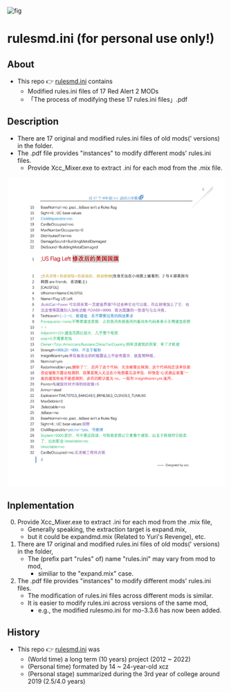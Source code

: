 ![fig](https://raw.githubusercontent.com/ChenZhu-Xie/rulesmd.ini/master/img/cover.png "The『effect』of modified『rulesmo.ini』in『Mental Omega 3.3.6』")

# rulesmd.ini (for personal use only!)

## About
* This repo 👉 [rulesmd.ini](https://github.com/ChenZhu-Xie/rulesmd.ini) contains
    * Modified rules.ini files of 17 Red Alert 2 MODs
    * 「The process of modifying these 17 rules.ini files」.pdf

## Description
* There are 17 original and modified rules.ini files of old mods(' versions) in the folder.
* The .pdf file provides "instances" to modify different mods' rules.ini files.
    * Provide Xcc_Mixer.exe to extract .ini for each mod from the .mix file.

![fig](https://raw.githubusercontent.com/ChenZhu-Xie/rulesmd.ini/master/img/cover2.png "The『US flag』Code in『rulesmd.ini』")

## Inplementation
0. Provide Xcc_Mixer.exe to extract .ini for each mod from the .mix file,  
    * Generally speaking, the extraction target is expand.mix,
    * but it could be expandmd.mix (Related to Yuri's Revenge), etc.
1. There are 17 original and modified rules.ini files of old mods(' versions) in the folder,  
    * The (prefix part "rules" of) name "rules.ini" may vary from mod to mod,
        * similiar to the "expand.mix" case.
2. The .pdf file provides "instances" to modify different mods' rules.ini files.
    * The modification of rules.ini files across different mods is similar.
    * It is easier to modify rules.ini across versions of the same mod,
        * e.g., the modified rulesmo.ini for mo-3.3.6 has now been added.

## History
* This repo 👉 [rulesmd.ini](https://github.com/ChenZhu-Xie/rulesmd.ini) was
    * (World time) a long term (10 years) project (2012 ~ 2022)
    * (Personal time) formated by 14 ~ 24-year-old xcz
    * (Personal stage) summarized during the 3rd year of college around 2019 (2.5/4.0 years)

<!-- ## Software Architecture
Software architecture description

## Installation

1.  xxxx
2.  xxxx
3.  xxxx

## Instructions

1.  xxxx
2.  xxxx
3.  xxxx

## Contribution

1.  Fork the repository
2.  Create Feat_xxx branch
3.  Commit your code
4.  Create Pull Request


## Gitee Feature

1.  You can use Readme\_XXX.md to support different languages, such as Readme\_en.md, Readme\_zh.md
2.  Gitee blog [blog.gitee.com](https://blog.gitee.com)
3.  Explore open source project [https://gitee.com/explore](https://gitee.com/explore)
4.  The most valuable open source project [GVP](https://gitee.com/gvp)
5.  The manual of Gitee [https://gitee.com/help](https://gitee.com/help)
6.  The most popular members  [https://gitee.com/gitee-stars/](https://gitee.com/gitee-stars/) -->
